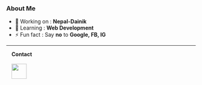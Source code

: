 ### About Me

- 🔭 Working on :  <b>Nepal-Dainik</b>
- 🌱 Learning : <b>Web Development</b>
- ⚡ Fun fact      :    Say <b>no</b> to <b>Google, FB, IG</b>
<hr>
&emsp;<b>Contact</b>
<br><br>
&emsp;<a href="https://matrix.to/#/@alxigeek:converser.eu"><img src="https://i.postimg.cc/gkRztpzZ/matrix.png" height="40px"></a>
